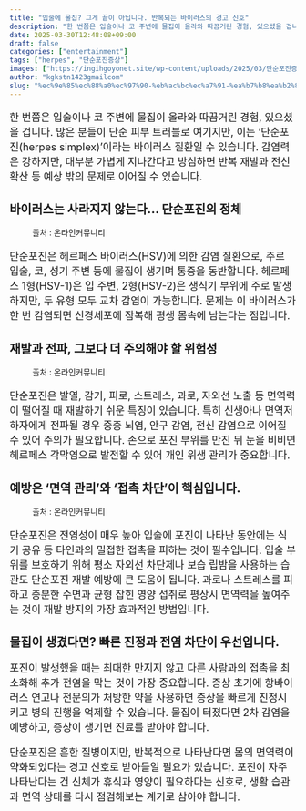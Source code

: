 ```yaml
---
title: "입술에 물집? 그게 끝이 아닙니다. 반복되는 바이러스의 경고 신호"
description: "한 번쯤은 입술이나 코 주변에 물집이 올라와 따끔거린 경험, 있으셨을 겁니다. 많은 분들이 단순 피부 트러블로 여기지만, 이는 ‘단순포진(herpes simplex)’이라는 바이러스 질환일 수 있습니다. 감염력은 강하지만, 대부분 가볍게 지나간다고 방심하면 반복 재발과"
date: 2025-03-30T12:48:08+09:00
draft: false
categories: ["entertainment"]
tags: ["herpes", "단순포진증상"]
images: ["https://ingihgoyonet.site/wp-content/uploads/2025/03/단순포진증상-683x1024.png", "https://ingihgoyonet.site/wp-content/uploads/2025/03/입술포진.png", "https://ingihgoyonet.site/wp-content/uploads/2025/03/단순포진따가움.png"]
author: "kgkstn1423gmailcom"
slug: "%ec%9e%85%ec%88%a0%ec%97%90-%eb%ac%bc%ec%a7%91-%ea%b7%b8%ea%b2%8c-%eb%81%9d%ec%9d%b4-%ec%95%84%eb%8b%99%eb%8b%88%eb%8b%a4-%eb%b0%98%eb%b3%b5%eb%90%98%eb%8a%94-%eb%b0%94%ec%9d%b4%eb%9f%ac%ec%8a%a4"
---
```


<p style="font-size:18px">한 번쯤은 입술이나 코 주변에 물집이 올라와 따끔거린 경험, 있으셨을 겁니다. 많은 분들이 단순 피부 트러블로 여기지만, 이는 ‘단순포진(herpes simplex)’이라는 바이러스 질환일 수 있습니다. 감염력은 강하지만, 대부분 가볍게 지나간다고 방심하면 반복 재발과 전신 확산 등 예상 밖의 문제로 이어질 수 있습니다. </p> <h2 >바이러스는 사라지지 않는다… 단순포진의 정체</h2> <figure ><img src="https://ingihgoyonet.site/wp-content/uploads/2025/03/단순포진증상-683x1024.png" alt="" style="aspect-ratio:16/9;object-fit:cover"/><figcaption >출처 : 온라인커뮤니티</figcaption></figure> <p style="font-size:18px">단순포진은 헤르페스 바이러스(HSV)에 의한 감염 질환으로, 주로 입술, 코, 성기 주변 등에 물집이 생기며 통증을 동반합니다. 헤르페스 1형(HSV-1)은 입 주변, 2형(HSV-2)은 생식기 부위에 주로 발생하지만, 두 유형 모두 교차 감염이 가능합니다. 문제는 이 바이러스가 한 번 감염되면 신경세포에 잠복해 평생 몸속에 남는다는 점입니다.</p> <h2 >재발과 전파, 그보다 더 주의해야 할 위험성</h2> <figure ><img src="https://ingihgoyonet.site/wp-content/uploads/2025/03/입술포진.png" alt="" style="aspect-ratio:16/9;object-fit:cover"/><figcaption >출처 : 온라인커뮤니티</figcaption></figure> <p style="font-size:18px">단순포진은 발열, 감기, 피로, 스트레스, 과로, 자외선 노출 등 면역력이 떨어질 때 재발하기 쉬운 특징이 있습니다. 특히 신생아나 면역저하자에게 전파될 경우 중증 뇌염, 안구 감염, 전신 감염으로 이어질 수 있어 주의가 필요합니다. 손으로 포진 부위를 만진 뒤 눈을 비비면 헤르페스 각막염으로 발전할 수 있어 개인 위생 관리가 중요합니다.</p> <h2 >예방은 ‘면역 관리’와 ‘접촉 차단’이 핵심입니다.</h2> <figure ><img src="https://ingihgoyonet.site/wp-content/uploads/2025/03/단순포진따가움.png" alt="" style="aspect-ratio:16/9;object-fit:cover"/><figcaption >출처 : 온라인커뮤니티</figcaption></figure> <p style="font-size:18px">단순포진은 전염성이 매우 높아 입술에 포진이 나타난 동안에는 식기 공유 등 타인과의 밀접한 접촉을 피하는 것이 필수입니다. 입술 부위를 보호하기 위해 평소 자외선 차단제나 보습 립밤을 사용하는 습관도 단순포진 재발 예방에 큰 도움이 됩니다. 과로나 스트레스를 피하고 충분한 수면과 균형 잡힌 영양 섭취로 평상시 면역력을 높여주는 것이 재발 방지의 가장 효과적인 방법입니다.</p> <h2 >물집이 생겼다면? 빠른 진정과 전염 차단이 우선입니다.</h2> <p style="font-size:18px">포진이 발생했을 때는 최대한 만지지 않고 다른 사람과의 접촉을 최소화해 추가 전염을 막는 것이 가장 중요합니다. 증상 초기에 항바이러스 연고나 전문의가 처방한 약을 사용하면 증상을 빠르게 진정시키고 병의 진행을 억제할 수 있습니다. 물집이 터졌다면 2차 감염을 예방하고, 증상이 생기면 진료를 받아야 합니다.</p> <p style="font-size:18px">단순포진은 흔한 질병이지만, 반복적으로 나타난다면 몸의 면역력이 약화되었다는 경고 신호로 받아들일 필요가 있습니다. 포진이 자주 나타난다는 건 신체가 휴식과 영양이 필요하다는 신호로, 생활 습관과 면역 상태를 다시 점검해보는 계기로 삼아야 합니다.</p>